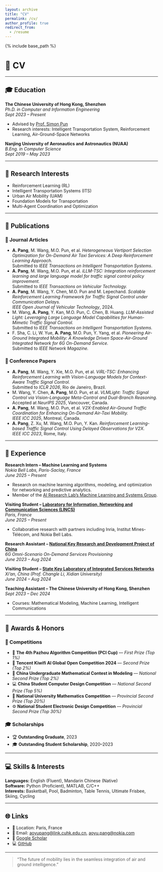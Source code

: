 ```yaml
---
layout: archive
title: "CV"
permalink: /cv/
author_profile: true
redirect_from:
  - /resume
---
```


{% include base_path %}

# 👋 CV
---

## 🎓 Education

**The Chinese University of Hong Kong, Shenzhen**  
*Ph.D. in Computer and Information Engineering*  
*Sept 2023 – Present*  
- Advised by [Prof. Simon Pun](https://sse.cuhk.edu.cn/en/faculty/simonpun)  
- Research interests: Intelligent Transportation System, Reinforcement Learning, Air-Ground-Space Networks  

**Nanjing University of Aeronautics and Astronautics (NUAA)**  
*B.Eng. in Computer Science*  
*Sept 2019 – May 2023*  

---

## 🧪 Research Interests
- Reinforcement Learning (RL)  
- Intelligent Transportation Systems (ITS)  
- Urban Air Mobility (UAM)  
- Foundation Models for Transportation  
- Multi-Agent Coordination and Optimization  

---

## 📄 Publications

### 🧷 Journal Articles
- **A. Pang**, M. Wang, M.O. Pun, et al. *Heterogeneous Vertiport Selection Optimization for On-Demand Air Taxi Services: A Deep Reinforcement Learning Approach.*  
  Submitted to *IEEE Transactions on Intelligent Transportation Systems*.
- **A. Pang**, M. Wang, M.O. Pun, et al. *iLLM-TSC: Integration reinforcement learning and large language model for traffic signal control policy improvement.*  
  Submitted to *IEEE Transactions on Vehicular Technology.*
- **A. Pang**, M. Wang, Y. Chen, M.O. Pun and M. Lepechand. *Scalable Reinforcement Learning Framework for Traffic Signal Control under Communication Delays.*  
  *IEEE Open Journal of Vehicular Technology*, 2024.
- M. Wang, **A. Pang**, Y. Kan, M.O. Pun, C. Chen, B. Huang. *LLM-Assisted Light: Leveraging Large Language Model Capabilities for Human-Mimetic Traffic Signal Control.*  
  Submitted to *IEEE Transactions on Intelligent Transportation Systems.*
- F. Sha, C. Li, W. Yue, **A. Pang**, M.O. Pun, Y. Yang, et al. *Pioneering Air-Ground Integrated Mobility: A Knowledge Driven Space-Air-Ground Integrated Network for 6G On-Demand Service.*  
  Submitted to *IEEE Network Magazine.*

### 🧷 Conference Papers
- **A. Pang**, M. Wang, Y. Xie, M.O. Pun, et al. *ViRL-TSC: Enhancing Reinforcement Learning with Vision-Language Models for Context-Aware Traffic Signal Control.*  
  Submitted to *ICLR 2026*, Rio de Janeiro, Brazil.
- M. Wang, Y. Chen, **A. Pang**, M.O. Pun, et al. *VLMLight: Traffic Signal Control via Vision-Language Meta-Control and Dual-Branch Reasoning.*  
  Accepted at *NeurIPS 2025*, Vancouver, Canada.
- **A. Pang**, M. Wang, M.O. Pun, et al. *V2X-Enabled Air-Ground Traffic Coordination for Enhancing On-Demand Air-Taxi Mobility.*  
  *IEEE ICC 2025*, Montreal, Canada.
- **A. Pang**, Z. Xu, M. Wang, M.O. Pun, Y. Kan. *Reinforcement Learning-based Traffic Signal Control Using Delayed Observations for V2X.*  
  *IEEE ICC 2023*, Rome, Italy.

---

## 💼 Experience

**Research Intern – Machine Learning and Systems**  
*Nokia Bell Labs, Paris-Saclay, France*  
*June 2025 – Present*  
- Research on machine learning algorithms, modeling, and optimization for networking and predictive analytics.  
- Member of the [AI Research Lab’s Machine Learning and Systems Group](https://www.lincs.fr/).

**Visiting Student – [Laboratory for Information, Networking and Communication Sciences (LINCS)](https://www.lincs.fr/)**  
*Paris, France*  
*June 2025 – Present*  
- Collaborative research with partners including Inria, Institut Mines-Télécom, and Nokia Bell Labs.  

**Research Assistant – [National Key Research and Development Project of China](https://en.most.gov.cn/programmes1/200610/t20061009_36224.htm)**  
*6G Omni-Scenario On-Demand Services Provisioning*  
*June 2023 – Aug 2024*

**Visiting Student – [State Key Laboratory of Integrated Services Networks]()**  
*Xi’an, China (Prof. Changle Li, Xidian University)*  
*June 2024 – Aug 2024*

**Teaching Assistant – The Chinese University of Hong Kong, Shenzhen**  
*Sept 2023 – Dec 2024*  
- Courses: Mathematical Modeling, Machine Learning, Intelligent Communications  

---

## 🏅 Awards & Honors

### 🧮 Competitions
- 🥇 **The 4th Pazhou Algorithm Competition (PCI Cup)** — *First Prize (Top 1%)*  
- 🥈 **Tencent Kiwifi AI Global Open Competition 2024** — *Second Prize (Top 2%)*  
- 🧩 **China Undergraduate Mathematical Contest in Modeling** — *National Second Prize (Top 2%)*  
- 💻 **China Student Computer Design Competition** — *National Second Prize (Top 5%)*  
- 📐 **National University Mathematics Competition** — *Provincial Second Prize (Top 20%)*  
- ⚙️ **National Student Electronic Design Competition** — *Provincial Second Prize (Top 30%)*  

### 🎓 Scholarships
- 🏆 **Outstanding Graduate**, 2023  
- 🎓 **Outstanding Student Scholarship**, 2020–2023  

---

## 💻 Skills & Interests

**Languages:** English (Fluent), Mandarin Chinese (Native)  
**Software:** Python (Proficient), MATLAB, C/C++  
**Interests:** Basketball, Pool, Badminton, Table Tennis, Ultimate Frisbee, Skiing, Cycling  

---

## 🌐 Links

- 📍 Location: Paris, France  
- 📧 Email: [aoyupang@link.cuhk.edu.cn](mailto:aoyupang@link.cuhk.edu.cn), [aoyu.pang@nokia.com](mailto:aoyu.pang@nokia.com)  
- 🔗 [Google Scholar](https://scholar.google.com/citations?user=b_aQODcAAAAJ&hl=zh-CN&oi=ao)  
- 💻 [GitHub](https://github.com/pangay)  

---

> “The future of mobility lies in the seamless integration of air and ground intelligence.”